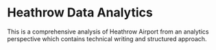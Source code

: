 # Heathrow Data Analytics

This is a comprehensive analysis of Heathrow Airport from an analytics perspective which contains technical writing and structured approach.
